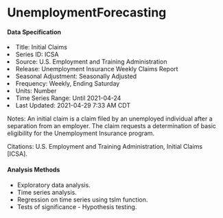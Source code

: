 # UnemploymentForecasting

#### Data Specification 

<li>Title:               Initial Claims</li>

<li>Series ID:           ICSA </li>

<li>Source:              U.S. Employment and Training Administration</li>

<li>Release:             Unemployment Insurance Weekly Claims Report</li>

<li>Seasonal Adjustment: Seasonally Adjusted</li>

<li>Frequency:           Weekly, Ending Saturday</li>

<li>Units:               Number</li>

<li>Time Series Range:   Until 2021-04-24</li>

<li>Last Updated:        2021-04-29 7:33 AM CDT</li>

<p>


Notes:               An initial claim is a claim filed by an unemployed individual after a
                     separation from an employer. The claim requests a determination of
                     basic eligibility for the Unemployment Insurance program.

Citations: U.S. Employment and Training Administration, Initial Claims [ICSA].



#### Analysis Methods

<ul>
 <li>Exploratory data analysis.</li>  
 <li>Time series analysis.</li>  
 <li>Regression on time series using tslm function.</li>  
 <li>Tests of significance - Hypothesis testing.</li>  
</ul>
